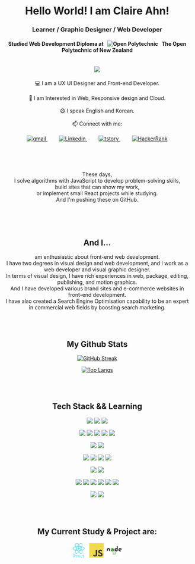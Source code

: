 
<div align=center>
  
  <h1> Hello World! I am Claire Ahn! </h1>
  <h3>Learner / Graphic Designer / Web Developer</h3>
  <h4> Studied Web Development Diploma at &nbsp; <img src="https://encrypted-tbn0.gstatic.com/images?q=tbn:ANd9GcTXVNasSGovjJlqWQd6e3RIaF0VJiTauLLlJg&amp;usqp=CAU" alt="Open Polytechnic" width="20" height="20" /> &nbsp; The Open Polytechnic of New Zealand </h4>
  <br>
  
  <img src="https://media.giphy.com/media/zOvBKUUEERdNm/giphy.gif" />
  <br><br>
  💻 I am a UX UI Designer and Front-end Developer.  
  <br><br>
  🔭 I am Interested in Web, Responsive design and Cloud.  
  <br><br>
  😄 I speak English and Korean.  
  <br><br>
  📫 Connect with me:  
  <br><br>
  <a href="mailto:berkagmpp@gmail.com" target="_blank" rel="noreferrer noopener">
    <img src="https://cdn-icons-png.flaticon.com/512/5968/5968534.png" alt="gmail" width="45" height="45" />
  </a> 	&nbsp;	&nbsp;	&nbsp;	&nbsp;
  <a href="https://www.linkedin.com/in/berkagmpp" target="_blank" rel="noreferrer noopener">
    <img src="https://cdn-icons-png.flaticon.com/512/1409/1409945.png" width="45" height="45" alt="Linkedin" />
  </a> &nbsp;	&nbsp;	&nbsp;	&nbsp;
  <a href="https://myreals.tistory.com" target="_blank">
    <img src="https://i.namu.wiki/i/Jz0MFNR7_7LHx1Yda0Hy6929g3BD5fWmaARdUMMFPkFIAVC_ewY7BEcoIGhepmTKRBKmSxRSUBjI7pklIZLaAA.svg" alt="tstory" width="45" height="45" />
      </a> &nbsp;	&nbsp;	&nbsp;	&nbsp;
    <a href="https://www.hackerrank.com/berkagmpp?hr_r=1" target="_blank">
    <img src="https://user-images.githubusercontent.com/84049077/165661010-887b8ac9-8b83-4f21-bfe3-a905660a2f15.png" height="42" alt="HackerRank" />
  </a>

  <br><br><br>
  
  These days, <br>
  I solve algorithms with JavaScript to develop problem-solving skills,<br>
  build sites that can show my work, <br>
  or implement small React projects while studying. <br>
  And I'm pushing these on GitHub.
  
  <br><br><br>
  
  ## And I...

  am enthusiastic about front-end web development.<br>
  I have two degrees in visual design and web development, and I work as a web developer and visual graphic designer.<br>
  In terms of visual design, I have rich experiences in web, package, editing, publishing, and motion graphics.<br> 
  And I have developed various brand sites and e-commerce websites in front-end development.<br>
  I have also created a Search Engine Optimisation capability to be an expert in commercial web fields by boosting search marketing.  

  <br> <br>

  ## My Github Stats

  [![GitHub Streak](http://github-readme-streak-stats.herokuapp.com?user=berkagmpp&theme=dark&background=000000)](https://git.io/streak-stats)

  [![Top Langs](https://github-readme-stats.vercel.app/api/top-langs/?username=berkagmpp&layout=compact&theme=vision-friendly-dark)](https://github.com/anuraghazra/github-readme-stats)

  <br> <br>

  ## Tech Stack && Learning

  <a href="#"><img src="https://img.shields.io/badge/HTML5-E34F26?style=flat-square&logo=HTML5&logoColor=white"/></a>
  <a href="#"><img src="https://img.shields.io/badge/CSS3-1572B6?style=flat-square&logo=CSS3&logoColor=white"/></a>
  <a href="#"><img src="https://img.shields.io/badge/Bootstrap-7952B3?style=flat-square&logo=Bootstrap&logoColor=white"/></a>

  <a href="#"><img src="https://img.shields.io/badge/JavaScript-E53238?style=flat-square&logo=JavaScript&logoColor=white"/></a>
  <a href="#"><img src="https://img.shields.io/badge/TypeScript-3178C6?style=flat-square&logo=TypeScript&logoColor=white"/></a>
  <a href="#"><img src="https://img.shields.io/badge/React-005FED?style=flat-square&logo=React&logoColor=white"/></a>
  <a href="#"><img src="https://img.shields.io/badge/Angular-DD0031?style=flat-square&logo=Angular&logoColor=white"/></a>
  <a href="#"><img src="https://img.shields.io/badge/jQuery-3C5280?style=flat-square&logo=jQuery&logoColor=white"/></a>

  <a href="#"><img src="https://img.shields.io/badge/PHP-777BB4?style=flat-square&logo=PHP&logoColor=white"/></a>
  <a href="#"><img src="https://img.shields.io/badge/WordPress-0E9648?style=flat-square&logo=WordPress&logoColor=white"/></a>

  <a href="#"><img src="https://img.shields.io/badge/Git-F05032?style=flat-square&logo=Git&logoColor=white"/></a>
  <a href="#"><img src="https://img.shields.io/badge/GitHub-303030?style=flat-square&logo=GitHub&logoColor=white"/></a>
  <a href="#"><img src="https://img.shields.io/badge/Heroku-430098?style=flat-square&logo=Heroku&logoColor=white"/></a>
  <a href="#"><img src="https://img.shields.io/badge/Amazon%20AWS-535D6C?style=flat-square&logo=Amazon%20AWS&logoColor=white"/></a>

  <a href="#"><img src="https://img.shields.io/badge/Visual%20Studio-5C2D91?style=flat-square&logo=Visual%20Studio&logoColor=white"/></a>
  <a href="#"><img src="https://img.shields.io/badge/Visual%20Studio%20Code-007ACC?style=flat-square&logo=Visual%20Studio%20Code&logoColor=white"/></a>


  <a href="#"><img src="https://img.shields.io/badge/Adobe%20Illustrator-D4911E?style=flat-square&logo=Adobe%20Illustrator&logoColor=white"/></a>
  <a href="#"><img src="https://img.shields.io/badge/Adobe%20Photoshop-23C8D2?style=flat-square&logo=Adobe%20Photoshop&logoColor=white"/></a>
  <a href="#"><img src="https://img.shields.io/badge/Adobe%20InDesign-C41E25?style=flat-square&logo=Adobe%20InDesign&logoColor=white"/></a>
  <a href="#"><img src="https://img.shields.io/badge/Adobe%20Premiere%20Pro-1B72BE?style=flat-square&logo=Adobe%20Premiere%20Pro&logoColor=white"/></a>
  <a href="#"><img src="https://img.shields.io/badge/Adobe%20After%20Effects-5468FF?style=flat-square&logo=Adobe%20After%20Effects&logoColor=white"/></a>
  <a href="#"><img src="https://img.shields.io/badge/Adobe%20XD-981E32?style=flat-square&logo=Adobe%20XD&logoColor=white"/></a>

  <a href="#"><img src="https://img.shields.io/badge/Microsoft%20Office-52B54B?style=flat-square&logo=Microsoft%20Office&logoColor=white"/></a>
  <a href="#"><img src="https://img.shields.io/badge/Windows-0078D6?style=flat-square&logo=Windows&logoColor=white"/></a>

  <br> <br>

  ## My Current Study & Project are:

  <img src="https://github.com/devicons/devicon/blob/master/icons/react/react-original-wordmark.svg" title="React" alt="React" width="40" height="40"/>&nbsp;
  <img src="https://github.com/devicons/devicon/blob/master/icons/javascript/javascript-original.svg" title="JavaScript" alt="JavaScript" width="40" height="40"/>&nbsp;
  <img src="https://github.com/devicons/devicon/blob/master/icons/nodejs/nodejs-original-wordmark.svg" title="NodeJS" alt="NodeJS" width="40" height="40"/>&nbsp;  

</div>
